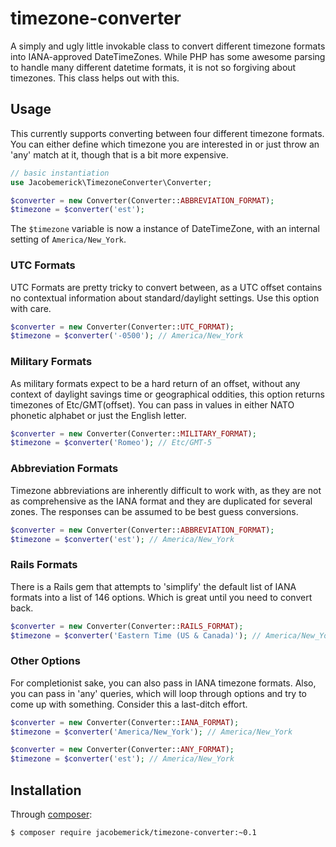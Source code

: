 # timezone-converter

A simply and ugly little invokable class to convert different timezone formats into IANA-approved DateTimeZones. While PHP has some awesome parsing to handle many different datetime formats, it is not so forgiving about timezones. This class helps out with this.

## Usage

This currently supports converting between four different timezone formats. You can either define which timezone you are interested in or just throw an 'any' match at it, though that is a bit more expensive.

```php
// basic instantiation
use Jacobemerick\TimezoneConverter\Converter;

$converter = new Converter(Converter::ABBREVIATION_FORMAT);
$timezone = $converter('est');
```

The `$timezone` variable is now a instance of DateTimeZone, with an internal setting of `America/New_York`.

### UTC Formats

UTC Formats are pretty tricky to convert between, as a UTC offset contains no contextual information about standard/daylight settings. Use this option with care.

```php
$converter = new Converter(Converter::UTC_FORMAT);
$timezone = $converter('-0500'); // America/New_York
```

### Military Formats

As military formats expect to be a hard return of an offset, without any context of daylight savings time or geographical oddities, this option returns timezones of Etc/GMT(offset). You can pass in values in either NATO phonetic alphabet or just the English letter.

```php
$converter = new Converter(Converter::MILITARY_FORMAT);
$timezone = $converter('Romeo'); // Etc/GMT-5
```

### Abbreviation Formats

Timezone abbreviations are inherently difficult to work with, as they are not as comprehensive as the IANA format and they are duplicated for several zones. The responses can be assumed to be best guess conversions.

```php
$converter = new Converter(Converter::ABBREVIATION_FORMAT);
$timezone = $converter('est'); // America/New_York
```

### Rails Formats

There is a Rails gem that attempts to 'simplify' the default list of IANA formats into a list of 146 options. Which is great until you need to convert back.

```php
$converter = new Converter(Converter::RAILS_FORMAT);
$timezone = $converter('Eastern Time (US & Canada)'); // America/New_York
```

### Other Options

For completionist sake, you can also pass in IANA timezone formats. Also, you can pass in 'any' queries, which will loop through options and try to come up with something. Consider this a last-ditch effort.

```php
$converter = new Converter(Converter::IANA_FORMAT);
$timezone = $converter('America/New_York'); // America/New_York

$converter = new Converter(Converter::ANY_FORMAT);
$timezone = $converter('est'); // America/New_York
```

## Installation

Through [composer](http://getcomposer.org):

```bash
$ composer require jacobemerick/timezone-converter:~0.1
```

